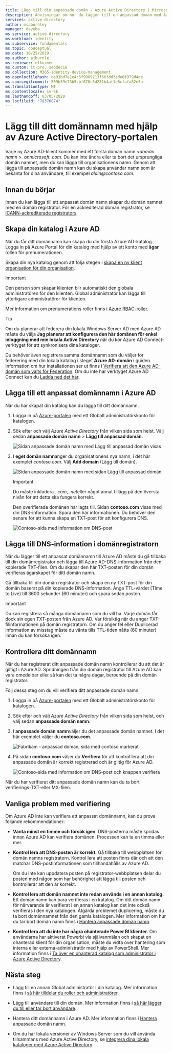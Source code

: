 ```yaml
---
title: Lägg till din anpassade domän - Azure Active Directory | Microsoft Docs
description: Anvisningar om hur du lägger till en anpassad domän med Azure Active Directory.
services: active-directory
author: msaburnley
manager: daveba
ms.service: active-directory
ms.workload: identity
ms.subservice: fundamentals
ms.topic: conceptual
ms.date: 10/25/2019
ms.author: ajburnle
ms.reviewer: elkuzmen
ms.custom: it-pro, seodec18
ms.collection: M365-identity-device-management
ms.openlocfilehash: de91bd7e1e4c5f9909213f663dd3ede0f979d4de
ms.sourcegitcommit: 509b39e73b5cbf670c8d231b4af1e6cfafa82e5a
ms.translationtype: MT
ms.contentlocale: sv-SE
ms.lasthandoff: 03/05/2020
ms.locfileid: "78376874"
---
```

# <a name="add-your-custom-domain-name-using-the-azure-active-directory-portal"></a>Lägg till ditt domännamn med hjälp av Azure Active Directory-portalen

Varje ny Azure AD-klient kommer med ett första domän namn *\<domän namn >. onmicrosoft. com*. Du kan inte ändra eller ta bort det ursprungliga domän namnet, men du kan lägga till organisationens namn. Genom att lägga till anpassade domän namn kan du skapa användar namn som är bekanta för dina användare, till exempel *alain\@contoso.com*.

## <a name="before-you-begin"></a>Innan du börjar

Innan du kan lägga till ett anpassat domän namn skapar du domän namnet med en domän registrator. För en ackrediterad domän registrator, se [ICANN-ackrediterade registrators](https://www.icann.org/registrar-reports/accredited-list.html).

## <a name="create-your-directory-in-azure-ad"></a>Skapa din katalog i Azure AD

När du får ditt domännamn kan skapa du din första Azure AD-katalog. Logga in på Azure Portal för din katalog med hjälp av ett konto med **ägar** rollen för prenumerationen.

Skapa din nya katalog genom att följa stegen i [skapa en ny klient organisation för din organisation](active-directory-access-create-new-tenant.md#create-a-new-tenant-for-your-organization).

>[!IMPORTANT]
>Den person som skapar klienten blir automatiskt den globala administratören för den klienten. Global administratör kan lägga till ytterligare administratörer för klienten.

Mer information om prenumerations roller finns i [Azure RBAC-roller](../../role-based-access-control/rbac-and-directory-admin-roles.md#azure-rbac-roles).

>[!TIP]
> Om du planerar att federera din lokala Windows Server AD med Azure AD måste du välja **Jag planerar att konfigurera den här domänen för enkel inloggning med min lokala Active Directory** när du kör Azure AD Connect-verktyget för att synkronisera dina kataloger.
>
> Du behöver även registrera samma domännamn som du väljer för federering med din lokala katalog i steget **Azure AD-domän** i guiden. Information om hur installationen ser ut finns i [Verifiera att den Azure AD-domän som valts för Federation](../hybrid/how-to-connect-install-custom.md#verify-the-azure-ad-domain-selected-for-federation). Om du inte har verktyget Azure AD Connect kan du [Ladda ned det här](https://go.microsoft.com/fwlink/?LinkId=615771).

## <a name="add-your-custom-domain-name-to-azure-ad"></a>Lägga till ett anpassat domännamn i Azure AD

När du har skapat din katalog kan du lägga till ditt domännamn.

1. Logga in på [Azure-portalen](https://portal.azure.com/) med ett Globalt administratörskonto för katalogen.

1. Sök efter och välj *Azure Active Directory* från vilken sida som helst. Välj sedan **anpassade domän namn** > **Lägg till anpassad domän**.

    ![Sidan anpassade domän namn med Lägg till anpassad domän visas](media/add-custom-domain/add-custom-domain.png)

1. I **eget domän namn**anger du organisationens nya namn, i det här exemplet *contoso.com*. Välj **Add domain** (Lägg till domän).

    ![Sidan anpassade domän namn med sidan Lägg till anpassad domän](media/add-custom-domain/add-custom-domain-blade.png)

    >[!IMPORTANT]
    >Du måste inkludera *. com*, *.net*eller något annat tillägg på den översta nivån för att detta ska fungera korrekt.

    Den overifierade domänen har lagts till. Sidan **contoso.com** visas med din DNS-information. Spara den här informationen. Du behöver den senare för att kunna skapa en TXT-post för att konfigurera DNS.

    ![Contoso-sida med information om DNS-post](media/add-custom-domain/contoso-blade-with-dns-info.png)

## <a name="add-your-dns-information-to-the-domain-registrar"></a>Lägga till DNS-information i domänregistratorn

När du lägger till ett anpassat domännamn till Azure AD måste du gå tillbaka till din domänregistrator och lägga till Azure AD-DNS-information från den kopierade TXT-filen. Om du skapar den här TXT-posten för din domän verifieras ägarskapet för ditt domän namn.

Gå tillbaka till din domän registrator och skapa en ny TXT-post för din domän baserat på din kopierade DNS-information. Ange TTL-värdet (Time to Live) till 3600 sekunder (60 minuter) och spara sedan posten.

>[!IMPORTANT]
>Du kan registrera så många domännamn som du vill ha. Varje domän får dock sin egen TXT-posten från Azure AD. Var försiktig när du anger TXT-filinformationen på domän registratorn. Om du anger fel eller Duplicerad information av misstag måste du vänta tills TTL-tiden nåtts (60 minuter) innan du kan försöka igen.

## <a name="verify-your-custom-domain-name"></a>Kontrollera ditt domännamn

När du har registrerat ditt anpassade domän namn kontrollerar du att det är giltigt i Azure AD. Spridningen från din domän registrator till Azure AD kan vara omedelbar eller så kan det ta några dagar, beroende på din domän registrator.

Följ dessa steg om du vill verifiera ditt anpassade domän namn:

1. Logga in på [Azure-portalen](https://portal.azure.com/) med ett Globalt administratörskonto för katalogen.

1. Sök efter och välj *Azure Active Directory* från vilken sida som helst, och välj sedan **anpassade domän namn**.

1. I **anpassade domän namn**väljer du det anpassade domän namnet. I det här exemplet väljer du **contoso.com**.

    ![Fabrikam - anpassad domän, sida med contoso markerat](media/add-custom-domain/custom-blade-with-contoso-highlighted.png)

1. På sidan **contoso.com** väljer du **Verifiera** för att kontrol lera att din anpassade domän är korrekt registrerad och är giltig för Azure AD.

    ![Contoso-sida med information om DNS-post och knappen verifiera](media/add-custom-domain/contoso-blade-with-dns-info-verify.png)

När du har verifierat ditt anpassade domän namn kan du ta bort verifierings-TXT-eller MX-filen.

## <a name="common-verification-issues"></a>Vanliga problem med verifiering

Om Azure AD inte kan verifiera ett anpassat domännamn, kan du prova följande rekommendationer:

- **Vänta minst en timme och försök igen**. DNS-posterna måste spridas innan Azure AD kan verifiera domänen. Processen kan ta en timma eller mer.

- **Kontrol lera att DNS-posten är korrekt.** Gå tillbaka till webbplatsen för domän namns registratorn. Kontrol lera att posten finns där och att den matchar DNS-postinformationen som tillhandahålls av Azure AD.

  Om du inte kan uppdatera posten på registrator-webbplatsen delar du posten med någon som har behörighet att lägga till posten och kontrollerar att den är korrekt.

- **Kontrol lera att domän namnet inte redan används i en annan katalog.** Ett domän namn kan bara verifieras i en katalog. Om ditt domän namn för närvarande är verifierat i en annan katalog kan det inte också verifieras i den nya katalogen. Åtgärda problemet duplicering, måste du ta bort domännamnet från den gamla katalogen. Mer information om hur du tar bort domän namn finns i [Hantera anpassade domän namn](../users-groups-roles/domains-manage.md).

- **Kontrol lera att du inte har några ohanterade Power BI klienter.** Om användarna har aktiverat Powerbi via självanmälan och skapat en ohanterad klient för din organisation, måste du vidta över hantering som interna eller externa-administratör med hjälp av PowerShell. Mer information finns i [Ta över en ohanterad katalog som administratör i Azure Active Directory](../users-groups-roles/domains-admin-takeover.md).

## <a name="next-steps"></a>Nästa steg

- Lägg till en annan Global administratör i din katalog. Mer information finns i [så här tilldelar du roller och administratörer](active-directory-users-assign-role-azure-portal.md).

- Lägg till användare till din domän. Mer information finns i [så här lägger du till eller tar bort användare](add-users-azure-active-directory.md).

- Hantera ditt domännamn i Azure AD. Mer information finns i [Hantera anpassade domän namn](../users-groups-roles/domains-manage.md).

- Om du har lokala versioner av Windows Server som du vill använda tillsammans med Azure Active Directory, se [integrera dina lokala kataloger med Azure Active Directory](../connect/active-directory-aadconnect.md).
